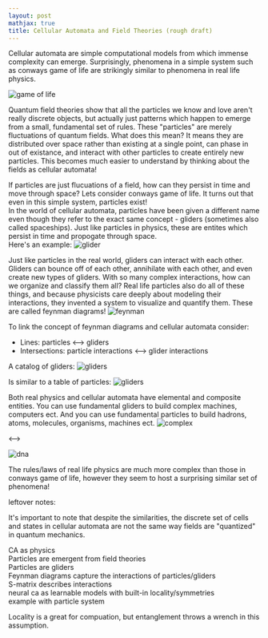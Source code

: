 ```yaml
---
layout: post
mathjax: true
title: Cellular Automata and Field Theories (rough draft)
---
```


Cellular automata are simple computational models from which immense complexity can emerge. Surprisingly, phenomena in a simple system such as conways game of life are strikingly similar to phenomena in real life physics.  
  
![game of life](https://i.imgur.com/i7ZtRjP.gif)  
  
Quantum field theories show that all the particles we know and love aren't really discrete objects, but actually just patterns which happen to emerge from a small, fundamental set of rules. These "particles" are merely fluctuations of quantum fields. What does this mean? It means they are distributed over space rather than existing at a single point, can phase in out of existance, and interact with other particles to create entirely new particles. This becomes much easier to understand by thinking about the fields as cellular automata!   

If particles are just flucuations of a field, how can they persist in time and move through space? Lets consider conways game of life. It turns out that even in this simple system, particles exist!   
In the world of cellular automata, particles have been given a different name even though they refer to the exact same concept - gliders (sometimes also called spaceships). Just like particles in physics, these are entites which persist in time and propogate through space.   
Here's an example:
![glider](https://i.imgur.com/m46b89e.gif)  
  
Just like particles in the real world, gliders can interact with each other. Gliders can bounce off of each other, annihilate with each other, and even create new types of gliders. With so many complex interactions, how can we organize and classify them all? Real life particles also do all of these things, and because physicists care deeply about modeling their interactions, they invented a system to visualize and quantify them. These are called feynman diagrams! 
![feynman](https://i.imgur.com/tPjkFCJ.png)  
  
To link the concept of feynman diagrams and cellular automata consider:  
- Lines: particles <--> gliders
- Intersections: particle interactions <--> glider interactions

A catalog of gliders:
![gliders](https://i.imgur.com/KQkHCp9.png) 

Is similar to a table of particles:
![gliders](https://i.imgur.com/il3fuyL.png) 


Both real physics and cellular automata have elemental and composite entities. 
You can use fundamental gliders to build complex machines, computers ect. And you can use fundamental particles to build hadrons, atoms, molecules, organisms, machines ect.
![complex](https://i.imgur.com/ho53O0L.gif)    
  
<-->
  
![dna](https://i.imgur.com/kjWVtQC.gif)   

The rules/laws of real life physics are much more complex than those in conways game of life, however they seem to host a surprising similar set of phenomena!  

leftover notes:  

It's important to note that despite the similarities, the discrete set of cells and states in cellular automata are not the same way fields are "quantized" in quantum mechanics.   

CA as physics  
Particles are emergent from field theories   
Particles are gliders  
Feynman diagrams capture the interactions of particles/gliders  
S-matrix describes interactions  
neural ca as learnable models with built-in locality/symmetries   
example with particle system  
  
Locality is a great for compuation, but entanglement throws a wrench in this assumption. 